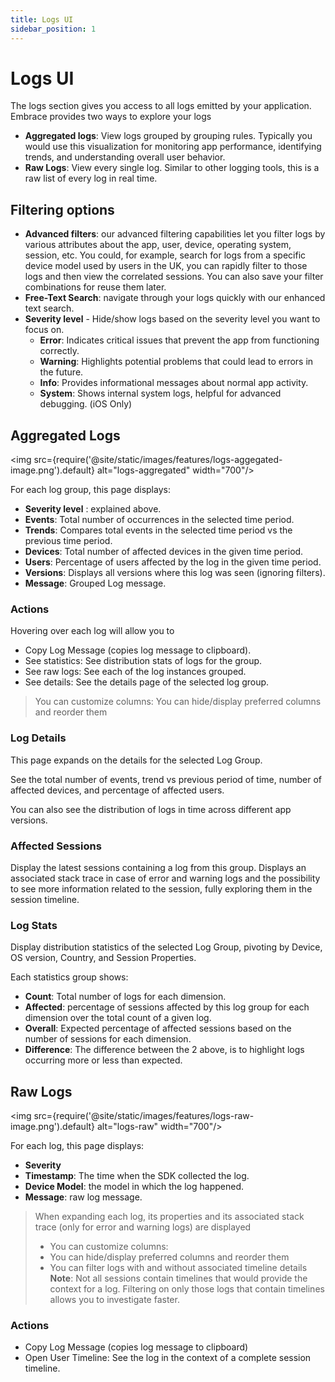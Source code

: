 ```yaml
---
title: Logs UI
sidebar_position: 1
---
```


# Logs UI

The logs section gives you access to all logs emitted by your application. Embrace provides two ways to explore your logs

- **Aggregated logs**: View logs grouped by grouping rules. Typically you would use this visualization for monitoring app performance, identifying trends, and understanding overall user behavior.
- **Raw Logs**: View every single log. Similar to other logging tools, this is a raw list of every log in real time.

## Filtering options

- **Advanced filters**: our advanced filtering capabilities let you filter logs by various attributes about the app, user, device, operating system, session, etc. You could, for example, search for logs from a specific device model used by users in the UK, you can rapidly filter to those logs and then view the correlated sessions. You can also save your filter combinations for reuse them later.
- **Free-Text Search**: navigate through your logs quickly with our enhanced text search.
- **Severity level** - Hide/show logs based on the severity level you want to focus on.
    - **Error**: Indicates critical issues that prevent the app from
    functioning correctly.
    - **Warning**: Highlights potential problems that could lead to errors
    in the future.
    - **Info**: Provides informational messages about normal app activity.
    - **System**: Shows internal system logs, helpful for advanced
    debugging. (iOS Only)

## Aggregated Logs

<img src={require('@site/static/images/features/logs-aggegated-image.png').default} alt="logs-aggregated" width="700"/>


For each log group, this page displays:

- **Severity level** : explained above.
- **Events**: Total number of occurrences in the selected time period.
- **Trends**: Compares total events in the selected time period vs the previous time period.
- **Devices**: Total number of affected devices in the given time period.
- **Users**: Percentage of users affected by the log in the given time period.
- **Versions**: Displays all versions where this log was seen (ignoring filters).
- **Message**: Grouped Log message.

### Actions

Hovering over each log will allow you to

- Copy Log Message (copies log message to clipboard).
- See statistics: See distribution stats of logs for the group.
- See raw logs: See each of the log instances grouped.
- See details: See the details page of the selected log group.

> You can customize columns: You can hide/display preferred columns and reorder them

### Log Details

This page expands on the details for the selected Log Group.

See the total number of events, trend vs previous period of time, number of affected devices, and percentage of affected users.

You can also see the distribution of logs in time across different app versions.

### Affected Sessions

Display the latest sessions containing a log from this group. Displays an associated stack trace in case of error and warning logs and the possibility to see more information related to the session, fully exploring them in the session timeline.

### Log Stats

Display distribution statistics of the selected Log Group, pivoting by Device, OS version, Country, and Session Properties.

Each statistics group shows:

- **Count**: Total number of logs for each dimension.
- **Affected**: percentage of sessions affected by this log group for each dimension over the total count of a given log.
- **Overall**: Expected percentage of affected sessions based on the number of sessions for each dimension.
- **Difference**: The difference between the 2 above, is to highlight logs occurring more or less than expected.

## Raw Logs

<img src={require('@site/static/images/features/logs-raw-image.png').default} alt="logs-raw" width="700"/>

For each log, this page displays:

- **Severity**
- **Timestamp**: The time when the SDK collected the log.
- **Device Model**: the model in which the log happened.
- **Message**: raw log message.

> When expanding each log, its properties and its associated stack trace (only for error and warning logs) are displayed
> - You can customize columns: 
> - You can hide/display preferred columns and reorder them
> - You can filter logs with and without associated timeline details
> **Note**: Not all sessions contain timelines that would provide the context for a log. Filtering on only those logs that contain timelines allows you to investigate faster.

### Actions

- Copy Log Message (copies log message to clipboard)
- Open User Timeline: See the log in the context of a complete session timeline.
